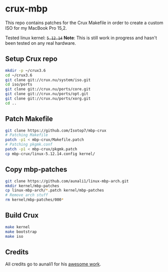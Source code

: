 # crux-mbp

This repo contains patches for the Crux Makefile in order to create a custom ISO for my MacBook Pro 15,2.

Tested linux kernel: ~~`5.12.14`~~
**Note**: This is still work in progress and hasn't been tested on any real hardware.

## Setup Crux repo

```bash
mkdir -p ~/crux3.6
cd ~/crux3.6
git clone git://crux.nu/system/iso.git
cd iso/ports
git clone git://crux.nu/ports/core.git
git clone git://crux.nu/ports/opt.git
git clone git://crux.nu/ports/xorg.git
cd ..
```

## Patch Makefile

```bash
git clone https://github.com/Isotop7/mbp-crux
# Patching Makefile
patch -p1 < mbp-crux/Makefile.patch
# Patching pkgmk.conf
patch -p1 < mbp-crux/pkgmk.patch
cp mbp-crux/linux-5.12.14.config kernel/
```

## Copy mbp-patches

```bash
git clone https://github.com/aunali1/linux-mbp-arch.git
mkdir kernel/mbp-patches
cp linux-mbp-arch/*.patch kernel/mbp-patches
# Remove arch stuff
rm kernel/mbp-patches/000*
```

## Build Crux

```bash
make kernel
make bootstrap
make iso
```

## Credits

All credits go to aunali1 for his [awesome work](https://github.com/aunali1/linux-mbp-arch).
